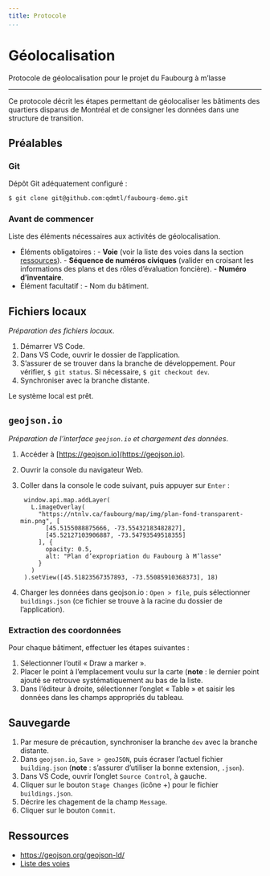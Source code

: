 ```yaml
---
title: Protocole
...
```

# Géolocalisation

Protocole de géolocalisation pour le projet du Faubourg à m’lasse

---

Ce protocole décrit les étapes permettant de géolocaliser les bâtiments des quartiers disparus de Montréal et de consigner les données dans une structure de transition.

## Préalables

### Git

Dépôt Git adéquatement configuré :

```bash
$ git clone git@github.com:qdmtl/faubourg-demo.git
```

### Avant de commencer

Liste des éléments nécessaires aux activités de géolocalisation.

- Éléments obligatoires :
      - **Voie** (voir la liste des voies dans la section [ressources](#ressources)).
      - **Séquence de numéros civiques** (valider en croisant les informations des plans et des rôles d’évaluation foncière).
      - **Numéro d’inventaire**.
- Élément facultatif :
      - Nom du bâtiment.

## Fichiers locaux

*Préparation des fichiers locaux*.

1. Démarrer VS Code.
1. Dans VS Code, ouvrir le dossier de l’application.
1. S’assurer de se trouver dans la branche de développement. Pour vérifier, `$ git status`. Si nécessaire, `$ git checkout dev`.
1. Synchroniser avec la branche distante.

Le système local est prêt.

## `geojson.io`

*Préparation de l’interface `geojson.io` et chargement des données*.

1. Accéder à [https://geojson.io](https://geojson.io).
1. Ouvrir la console du navigateur Web.
1. Coller dans la console le code suivant, puis appuyer sur `Enter` :

        window.api.map.addLayer(
          L.imageOverlay(
            "https://ntnlv.ca/faubourg/map/img/plan-fond-transparent-min.png", [
              [45.5155088875666, -73.55432183482827],
              [45.52127103906887, -73.54793549518355]
            ], {
              opacity: 0.5,
              alt: "Plan d’expropriation du Faubourg à M’lasse"
            }
          )
        ).setView([45.51823567357893, -73.55085910368373], 18)

1. Charger les données dans geojson.io : `Open > file`, puis sélectionner `buildings.json` (ce fichier se trouve à la racine du dossier de l’application).

### Extraction des coordonnées

Pour chaque bâtiment, effectuer les étapes suivantes :

1. Sélectionner l’outil « Draw a marker ».
1. Placer le point à l’emplacement voulu sur la carte (**note** : le dernier point ajouté se retrouve systématiquement au bas de la liste.
1. Dans l’éditeur à droite, sélectionner l’onglet « Table » et saisir les données dans les champs appropriés du tableau.

## Sauvegarde

1. Par mesure de précaution, synchroniser la branche `dev` avec la branche distante.
1. Dans `geojson.io`, `Save > geoJSON`, puis écraser l’actuel fichier `building.json` (**note** : s’assurer d’utiliser la bonne extension, `.json`).
1. Dans VS Code, ouvrir l’onglet `Source Control`, à gauche.
1. Cliquer sur le bouton `Stage Changes` (icône +) pour le fichier `buildings.json`. 
1. Décrire les chagement de la champ `Message`.
1. Cliquer sur le bouton `Commit`.

## Ressources

- https://geojson.org/geojson-ld/
- [Liste des voies](http://qdmtl.ca/sparql/#query=PREFIX%20rdfs%3A%20%3Chttp%3A%2F%2Fwww.w3.org%2F2000%2F01%2Frdf-schema%23%3E%0APREFIX%20qdmtl%3A%20%3Chttp%3A%2F%2Fonto.qdmtl.ca%2F%3E%0ASELECT%20%3FURI%20%3Flabel%20%3FseeAlso%20WHERE%20%7B%0A%09%3FURI%20a%20qdmtl%3AE24_Thoroughfare%20%3B%0A%09%09rdfs%3Alabel%20%3Flabel%20.%0A%20%20OPTIONAL%20%7B%0A%09%3FURI%20rdfs%3AseeAlso%20%3FseeAlso%20.%0A%20%20%7D%09%0A%7D&endpoint=endpoint.php&requestMethod=POST&tabTitle=Requ%C3%AAte%201&headers=%7B%7D&contentTypeConstruct=application%2Fn-triples%2C*%2F*%3Bq%3D0.9&contentTypeSelect=application%2Fsparql-results%2Bjson%2C*%2F*%3Bq%3D0.9&outputFormat=table)
